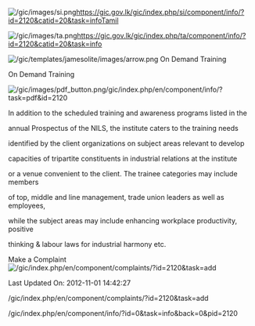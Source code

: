 <!-- Source: https://gic.gov.lk/gic/index.php/en/component/info/?id=2120&catid=20&task=info -->

![/gic/images/si.png](/gic/images/si.png)https://gic.gov.lk/gic/index.php/si/component/info/?id=2120&catid=20&task=infoTamil

![/gic/images/ta.png](/gic/images/ta.png)https://gic.gov.lk/gic/index.php/ta/component/info/?id=2120&catid=20&task=info

![/gic/templates/jamesolite/images/arrow.png](/gic/templates/jamesolite/images/arrow.png) On Demand Training

On Demand Training

![/gic/images/pdf_button.png](/gic/images/pdf_button.png)/gic/index.php/en/component/info/?task=pdf&id=2120

In addition to the scheduled training and awareness programs listed in the

annual Prospectus of the NILS, the institute caters to the training needs

identified by the client organizations on subject areas relevant to develop

capacities of tripartite constituents in industrial relations at the institute

or a venue convenient to the client. The trainee categories may include members

of top, middle and line management, trade union leaders as well as employees,

while the subject areas may include enhancing workplace productivity, positive

thinking & labour laws for industrial harmony etc.

Make a Complaint ![/gic/index.php/en/component/complaints/?id=2120&task=add](/gic/index.php/en/component/complaints/?id=2120&task=add)

Last Updated On: 2012-11-01 14:42:27

/gic/index.php/en/component/complaints/?id=2120&task=add

/gic/index.php/en/component/info/?id=0&task=info&back=0&pid=2120